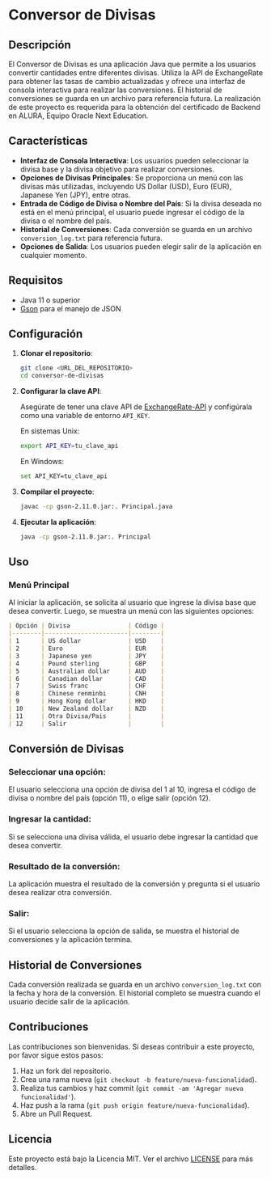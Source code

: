 # Conversor de Divisas

## Descripción

El Conversor de Divisas es una aplicación Java que permite a los usuarios convertir cantidades entre diferentes divisas. Utiliza la API de ExchangeRate para obtener las tasas de cambio actualizadas y ofrece una interfaz de consola interactiva para realizar las conversiones. El historial de conversiones se guarda en un archivo para referencia futura.
La realización de este proyecto es requerida para la obtención del certificado de Backend en ALURA, Equipo Oracle Next Education.

## Características

- **Interfaz de Consola Interactiva**: Los usuarios pueden seleccionar la divisa base y la divisa objetivo para realizar conversiones.
- **Opciones de Divisas Principales**: Se proporciona un menú con las divisas más utilizadas, incluyendo US Dollar (USD), Euro (EUR), Japanese Yen (JPY), entre otras.
- **Entrada de Código de Divisa o Nombre del País**: Si la divisa deseada no está en el menú principal, el usuario puede ingresar el código de la divisa o el nombre del país.
- **Historial de Conversiones**: Cada conversión se guarda en un archivo `conversion_log.txt` para referencia futura.
- **Opciones de Salida**: Los usuarios pueden elegir salir de la aplicación en cualquier momento.

## Requisitos

- Java 11 o superior
- [Gson](https://github.com/google/gson) para el manejo de JSON

## Configuración

1. **Clonar el repositorio**:

    ```bash
    git clone <URL_DEL_REPOSITORIO>
    cd conversor-de-divisas
    ```

2. **Configurar la clave API**:

    Asegúrate de tener una clave API de [ExchangeRate-API](https://www.exchangerate-api.com/) y configúrala como una variable de entorno `API_KEY`.

    En sistemas Unix:

    ```bash
    export API_KEY=tu_clave_api
    ```

    En Windows:

    ```bash
    set API_KEY=tu_clave_api
    ```

3. **Compilar el proyecto**:

    ```bash
    javac -cp gson-2.11.0.jar:. Principal.java
    ```

4. **Ejecutar la aplicación**:

    ```bash
    java -cp gson-2.11.0.jar:. Principal
    ```

## Uso

### Menú Principal

Al iniciar la aplicación, se solicita al usuario que ingrese la divisa base que desea convertir. Luego, se muestra un menú con las siguientes opciones:

```markdown
| Opción | Divisa                | Código |
|--------|-----------------------|--------|
| 1      | US dollar             | USD    |
| 2      | Euro                  | EUR    |
| 3      | Japanese yen          | JPY    |
| 4      | Pound sterling        | GBP    |
| 5      | Australian dollar     | AUD    |
| 6      | Canadian dollar       | CAD    |
| 7      | Swiss franc           | CHF    |
| 8      | Chinese renminbi      | CNH    |
| 9      | Hong Kong dollar      | HKD    |
| 10     | New Zealand dollar    | NZD    |
| 11     | Otra Divisa/Pais      |        |
| 12     | Salir                 |        |
```
## Conversión de Divisas

### Seleccionar una opción:

El usuario selecciona una opción de divisa del 1 al 10, ingresa el código de divisa o nombre del país (opción 11), o elige salir (opción 12).

### Ingresar la cantidad:

Si se selecciona una divisa válida, el usuario debe ingresar la cantidad que desea convertir.

### Resultado de la conversión:

La aplicación muestra el resultado de la conversión y pregunta si el usuario desea realizar otra conversión.

### Salir:

Si el usuario selecciona la opción de salida, se muestra el historial de conversiones y la aplicación termina.

## Historial de Conversiones

Cada conversión realizada se guarda en un archivo `conversion_log.txt` con la fecha y hora de la conversión. El historial completo se muestra cuando el usuario decide salir de la aplicación.

## Contribuciones

Las contribuciones son bienvenidas. Si deseas contribuir a este proyecto, por favor sigue estos pasos:

1. Haz un fork del repositorio.
2. Crea una rama nueva (`git checkout -b feature/nueva-funcionalidad`).
3. Realiza tus cambios y haz commit (`git commit -am 'Agregar nueva funcionalidad'`).
4. Haz push a la rama (`git push origin feature/nueva-funcionalidad`).
5. Abre un Pull Request.

## Licencia

Este proyecto está bajo la Licencia MIT. Ver el archivo [LICENSE](LICENSE) para más detalles.
